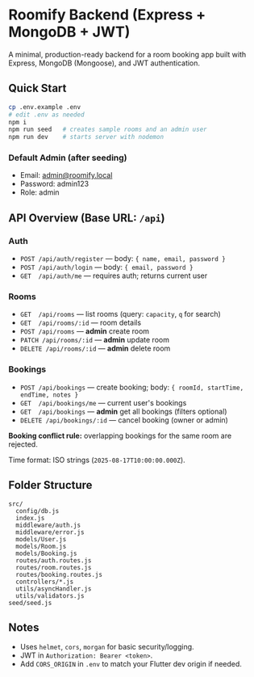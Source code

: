 # Roomify Backend (Express + MongoDB + JWT)

A minimal, production-ready backend for a room booking app built with Express, MongoDB (Mongoose), and JWT authentication.

## Quick Start

```bash
cp .env.example .env
# edit .env as needed
npm i
npm run seed   # creates sample rooms and an admin user
npm run dev    # starts server with nodemon
```

### Default Admin (after seeding)
- Email: admin@roomify.local
- Password: admin123
- Role: admin

## API Overview (Base URL: `/api`)

### Auth
- `POST /api/auth/register` — body: `{ name, email, password }`
- `POST /api/auth/login` — body: `{ email, password }`
- `GET  /api/auth/me` — requires auth; returns current user

### Rooms
- `GET  /api/rooms` — list rooms (query: `capacity`, `q` for search)
- `GET  /api/rooms/:id` — room details
- `POST /api/rooms` — **admin** create room
- `PATCH /api/rooms/:id` — **admin** update room
- `DELETE /api/rooms/:id` — **admin** delete room

### Bookings
- `POST /api/bookings` — create booking; body: `{ roomId, startTime, endTime, notes }`
- `GET  /api/bookings/me` — current user's bookings
- `GET  /api/bookings` — **admin** get all bookings (filters optional)
- `DELETE /api/bookings/:id` — cancel booking (owner or admin)

**Booking conflict rule:** overlapping bookings for the same room are rejected.

Time format: ISO strings (`2025-08-17T10:00:00.000Z`).

## Folder Structure

```
src/
  config/db.js
  index.js
  middleware/auth.js
  middleware/error.js
  models/User.js
  models/Room.js
  models/Booking.js
  routes/auth.routes.js
  routes/room.routes.js
  routes/booking.routes.js
  controllers/*.js
  utils/asyncHandler.js
  utils/validators.js
seed/seed.js
```

## Notes
- Uses `helmet`, `cors`, `morgan` for basic security/logging.
- JWT in `Authorization: Bearer <token>`.
- Add `CORS_ORIGIN` in `.env` to match your Flutter dev origin if needed.
